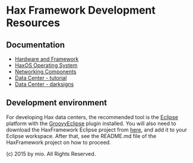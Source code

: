 # Hax Framework Development Resources

## Documentation

+ [Hardware and Framework](http://hax-simulator.github.io/framework/hax)
+ [HaxOS Operating System](http://hax-simulator.github.io/framework/soft/os)
+ [Networking Components](http://hax-simulator.github.io/framework/soft/network)
+ [Data Center - tutorial](http://hax-simulator.github.io/framework/datacenter/tutorial)
+ [Data Center - darksigns](http://hax-simulator.github.io/framework/datacenter/darksigns)

## Development environment

For developing Hax data centers, the recommended tool is the [Eclipse](https://eclipse.org) platform with the [GroovyEclipse](https://github.com/groovy/groovy-eclipse/wiki) plugin installed. 
You will also need to download the HaxFramework Eclipse project from [here](https://sites.google.com/site/haxsimulator/), and add it to your Eclipse workspace. 
After that, see the README.md file of the HaxFramework project on how to proceed.

(c) 2015 by mio. All Rights Reserved.